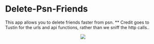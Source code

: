 # Delete-Psn-Friends

This app allows you to delete friends faster from psn.
** Credit goes to Tustin for the urls and api functions, rather than we sniff the http calls.. 

<p align="center">
 <img src= "https://github.com/BISOON/Delete-Psn-Friends/blob/master/image.PNG?raw=true" />
</p>
